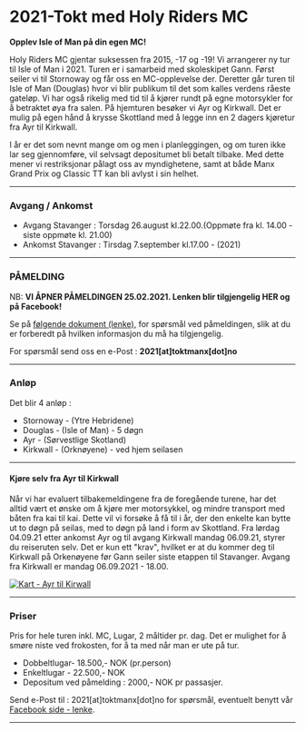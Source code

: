 # 2021-Tokt med Holy Riders MC

**Opplev Isle of Man på din egen MC!**

Holy Riders MC gjentar suksessen fra 2015, -17 og -19! Vi arrangerer ny tur til Isle of Man i 2021. Turen er i samarbeid med skoleskipet Gann. Først seiler vi til Stornoway og får oss en MC-opplevelse der. Deretter går turen til Isle of Man (Douglas) hvor vi blir publikum til det som kalles verdens råeste gateløp. Vi har også rikelig med tid til å kjører rundt på egne motorsykler for å betraktet øya fra salen. På hjemturen besøker vi Ayr og Kirkwall. Det er mulig på egen hånd å krysse Skottland med å legge inn en 2 dagers kjøretur fra Ayr til Kirkwall.

I år er det som nevnt mange om og men i planleggingen, og om turen ikke lar seg gjennomføre, vil selvsagt depositumet bli betalt tilbake. Med dette mener vi restriksjonar pålagt oss av myndighetene, samt at både Manx Grand Prix og Classic TT kan bli avlyst i sin helhet.

---

### Avgang / Ankomst
- Avgang Stavanger : Torsdag 26.august kl.22.00.(Oppmøte fra kl. 14.00 - siste oppmøte kl. 21.00)
- Ankomst Stavanger : Tirsdag 7.september kl.17.00 - (2021)

---

### PÅMELDING

NB: **VI ÅPNER PÅMELDINGEN 25.02.2021. Lenken blir tilgjengelig HER og på Facebook!**

Se på [følgende dokument (lenke)](/iom2021-paamelding.pdf), for spørsmål ved påmeldingen, slik at du er forberedt på hvilken informasjon du må ha tilgjengelig.

For spørsmål send oss en e-Post : **2021[at]toktmanx[dot]no**

---

### **Anløp**

Det blir 4 anløp :

- Stornoway - (Ytre Hebridene)
- Douglas - (Isle of Man) - 5 døgn
- Ayr - (Sørvestlige Skotland)
- Kirkwall - (Orknøyene) - ved hjem seilasen

---

#### **Kjøre selv fra Ayr til Kirkwall**

Når vi har evaluert tilbakemeldingene fra de foregående turene, har det alltid vært et ønske om å kjøre mer motorsykkel, og mindre transport med båten fra kai til kai. Dette vil vi forsøke å få til i år, der den enkelte kan bytte ut to døgn på seilas, med to døgn på land i form av Skottland. Fra lørdag 04.09.21 etter ankomst Ayr og til avgang Kirkwall mandag 06.09.21, styrer du reiseruten selv. Det er kun ett "krav", hvilket er at du kommer deg til Kirkwall på Orkenøyene før Gann seiler siste etappen til Stavanger. Avgang fra Kirkwall er mandag 06.09.2021 - 18.00.

[<img class="img-responsive" style="max-width: 40%;" src="/img/ayr_kirkwall.png" alt="Kart - Ayr til Kirwall"/>](https://www.google.com/maps/d/edit?mid=11N4Sb97zYOtMACnmGntIFPf06-JwUSEo&usp=sharing)

---

### **Priser**

Pris for hele turen inkl. MC, Lugar, 2 måltider pr. dag. Det er mulighet for å smøre niste ved frokosten, for å ta med når man er ute på tur.

- Dobbeltlugar- 18.500,- NOK (pr.person)
- Enkeltlugar - 22.500,- NOK
- Depositum ved påmelding : 2000,- NOK pr passasjer.

Send e-Post til : 2021[at]toktmanx[dot]no for spørsmål, eventuelt benytt vår [Facebook side - lenke](https://www.facebook.com/gannhrmc/).

---